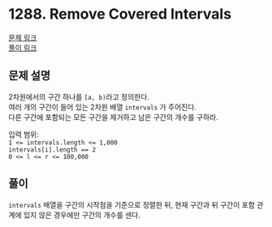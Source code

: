 # 1288. Remove Covered Intervals
[문제 링크](https://leetcode.com/problems/remove-covered-intervals/ )  
[풀이 링크](RemoveCoveredIntervals.java )  

## 문제 설명
2차원에서의 구간 하나를 `[a, b)`라고 정의한다.  
여러 개의 구간이 들어 있는 2차원 배열 `intervals` 가 주어진다.  
다른 구간에 포함되는 모든 구간을 제거하고 남은 구간의 개수를 구하라.  

입력 범위:  
`1 <= intervals.length <= 1,000`  
`intervals[i].length == 2`  
`0 <= l <= r <= 100,000`  

## 풀이
`intervals` 배열을 구간의 시작점을 기준으로 정렬한 뒤, 현재 구간과 뒤 구간이 포함 관계에 있지 않은 경우에만 구간의 개수를 센다.  
